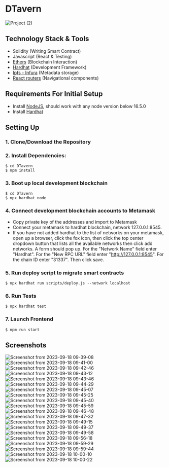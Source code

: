 # DTavern
![Project (2)](https://github.com/Sidkjr/DTavern/assets/40859683/3f9807f2-d169-4297-8d71-cf0089c5633e)


## Technology Stack & Tools

- Solidity (Writing Smart Contract)
- Javascript (React & Testing)
- [Ethers](https://docs.ethers.io/v5/) (Blockchain Interaction)
- [Hardhat](https://hardhat.org/) (Development Framework)
- [Ipfs - Infura](https://www.infura.io/product/ipfs) (Metadata storage)
- [React routers](https://v5.reactrouter.com/) (Navigational components)

## Requirements For Initial Setup
- Install [NodeJS](https://nodejs.org/en/), should work with any node version below 16.5.0
- Install [Hardhat](https://hardhat.org/)

## Setting Up
### 1. Clone/Download the Repository

### 2. Install Dependencies:
```
$ cd DTavern
$ npm install
```
### 3. Boot up local development blockchain
```
$ cd DTavern
$ npx hardhat node
```

### 4. Connect development blockchain accounts to Metamask
- Copy private key of the addresses and import to Metamask
- Connect your metamask to hardhat blockchain, network 127.0.0.1:8545.
- If you have not added hardhat to the list of networks on your metamask, open up a browser, click the fox icon, then click the top center dropdown button that lists all the available networks then click add networks. A form should pop up. For the "Network Name" field enter "Hardhat". For the "New RPC URL" field enter "http://127.0.0.1:8545". For the chain ID enter "31337". Then click save.  


### 5. Run deploy script to migrate smart contracts
`$ npx hardhat run scripts/deploy.js --network localhost`

### 6. Run Tests
`$ npx hardhat test`

### 7. Launch Frontend
`$ npm run start`

## Screenshots
![Screenshot from 2023-09-18 09-39-08](https://github.com/Sidkjr/DTavern/assets/40859683/cd9faf38-0962-46c6-ab61-124e03bc337d)
![Screenshot from 2023-09-18 09-41-00](https://github.com/Sidkjr/DTavern/assets/40859683/54ae1eeb-73ba-4b7b-9ae7-418690049ce0)
![Screenshot from 2023-09-18 09-42-46](https://github.com/Sidkjr/DTavern/assets/40859683/4e3c1f17-2b2d-41df-ab7f-44950fcbea49)
![Screenshot from 2023-09-18 09-43-12](https://github.com/Sidkjr/DTavern/assets/40859683/4c55f12f-0d46-4638-b15c-a7f834bc51b4)
![Screenshot from 2023-09-18 09-43-46](https://github.com/Sidkjr/DTavern/assets/40859683/b6dd9a92-fecd-4da0-aebb-a3ed15e6e992)
![Screenshot from 2023-09-18 09-44-29](https://github.com/Sidkjr/DTavern/assets/40859683/c01186e8-9f43-444c-b993-4acf7225a5f1)
![Screenshot from 2023-09-18 09-45-07](https://github.com/Sidkjr/DTavern/assets/40859683/925e6942-09ff-4b87-af41-41cc577f39ba)
![Screenshot from 2023-09-18 09-45-25](https://github.com/Sidkjr/DTavern/assets/40859683/a4192780-a52d-46ab-9b65-434ad01dbfe2)
![Screenshot from 2023-09-18 09-45-40](https://github.com/Sidkjr/DTavern/assets/40859683/8956ab83-4fbf-4f0b-b635-068a1121e702)
![Screenshot from 2023-09-18 09-45-59](https://github.com/Sidkjr/DTavern/assets/40859683/7af7c7b5-724c-474b-8a19-dac4f66b88ef)
![Screenshot from 2023-09-18 09-46-48](https://github.com/Sidkjr/DTavern/assets/40859683/8d95c572-b4a8-46a3-9c6f-d59d4bbd1404)
![Screenshot from 2023-09-18 09-47-32](https://github.com/Sidkjr/DTavern/assets/40859683/3263a9de-e800-4814-a6ae-4c5dfaf9f7b2)
![Screenshot from 2023-09-18 09-49-15](https://github.com/Sidkjr/DTavern/assets/40859683/dcd7cddf-25c7-4cc3-b300-d086e5fbd977)
![Screenshot from 2023-09-18 09-49-37](https://github.com/Sidkjr/DTavern/assets/40859683/5fd594fc-b35f-42b6-b020-47f58baaa387)
![Screenshot from 2023-09-18 09-49-58](https://github.com/Sidkjr/DTavern/assets/40859683/2a046123-648b-437f-9afb-310bfd04bc8d)
![Screenshot from 2023-09-18 09-56-18](https://github.com/Sidkjr/DTavern/assets/40859683/5e8aab6f-89ec-44e6-894e-e629558751d6)
![Screenshot from 2023-09-18 09-59-29](https://github.com/Sidkjr/DTavern/assets/40859683/698a69dd-623e-448f-ac1b-f60e1d129177)
![Screenshot from 2023-09-18 09-59-44](https://github.com/Sidkjr/DTavern/assets/40859683/b96b4aee-d190-41d5-b06c-23222a5488b1)
![Screenshot from 2023-09-18 10-00-10](https://github.com/Sidkjr/DTavern/assets/40859683/fa860645-726f-4d51-b16f-ba7af5703ba0)
![Screenshot from 2023-09-18 10-00-22](https://github.com/Sidkjr/DTavern/assets/40859683/630293fe-f47c-4936-80ca-7e884d405c82)

